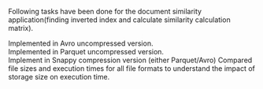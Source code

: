 Following tasks have been done for the document similarity application(finding inverted index and calculate similarity calculation matrix). 

Implemented in Avro uncompressed version.  
Implemented in Parquet uncompressed version.  
Implement in Snappy compression version (either Parquet/Avro) 
Compared file sizes and execution times for all file formats to understand the impact of storage size on execution time.  
 